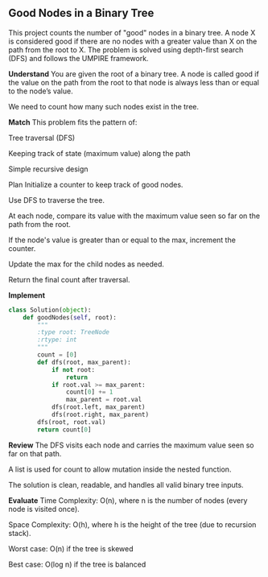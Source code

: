 ## Good Nodes in a Binary Tree
This project counts the number of "good" nodes in a binary tree. A node X is considered good if there are no nodes with a greater value than X on the path from the root to X. The problem is solved using depth-first search (DFS) and follows the UMPIRE framework.

**Understand**
You are given the root of a binary tree. A node is called good if the value on the path from the root to that node is always less than or equal to the node’s value.

We need to count how many such nodes exist in the tree.

**Match**
This problem fits the pattern of:

Tree traversal (DFS)

Keeping track of state (maximum value) along the path

Simple recursive design


Plan
Initialize a counter to keep track of good nodes.

Use DFS to traverse the tree.

At each node, compare its value with the maximum value seen so far on the path from the root.

If the node's value is greater than or equal to the max, increment the counter.

Update the max for the child nodes as needed.

Return the final count after traversal.

**Implement**
```python
class Solution(object):
    def goodNodes(self, root):
        """
        :type root: TreeNode
        :rtype: int
        """
        count = [0]
        def dfs(root, max_parent):
            if not root:
                return
            if root.val >= max_parent:
                count[0] += 1
                max_parent = root.val
            dfs(root.left, max_parent)
            dfs(root.right, max_parent)
        dfs(root, root.val)
        return count[0]
```

**Review**
The DFS visits each node and carries the maximum value seen so far on that path.

A list is used for count to allow mutation inside the nested function.

The solution is clean, readable, and handles all valid binary tree inputs.

**Evaluate**
Time Complexity: O(n), where n is the number of nodes (every node is visited once).

Space Complexity: O(h), where h is the height of the tree (due to recursion stack).

Worst case: O(n) if the tree is skewed

Best case: O(log n) if the tree is balanced